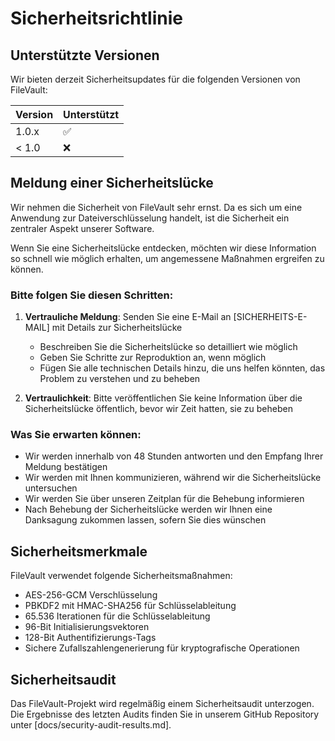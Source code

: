 # Sicherheitsrichtlinie

## Unterstützte Versionen

Wir bieten derzeit Sicherheitsupdates für die folgenden Versionen von FileVault:

| Version | Unterstützt          |
| ------- | -------------------- |
| 1.0.x   | :white_check_mark:   |
| < 1.0   | :x:                  |

## Meldung einer Sicherheitslücke

Wir nehmen die Sicherheit von FileVault sehr ernst. Da es sich um eine Anwendung zur Dateiverschlüsselung handelt, ist die Sicherheit ein zentraler Aspekt unserer Software.

Wenn Sie eine Sicherheitslücke entdecken, möchten wir diese Information so schnell wie möglich erhalten, um angemessene Maßnahmen ergreifen zu können.

### Bitte folgen Sie diesen Schritten:

1. **Vertrauliche Meldung**: Senden Sie eine E-Mail an [SICHERHEITS-E-MAIL] mit Details zur Sicherheitslücke
   - Beschreiben Sie die Sicherheitslücke so detailliert wie möglich
   - Geben Sie Schritte zur Reproduktion an, wenn möglich
   - Fügen Sie alle technischen Details hinzu, die uns helfen könnten, das Problem zu verstehen und zu beheben

2. **Vertraulichkeit**: Bitte veröffentlichen Sie keine Information über die Sicherheitslücke öffentlich, bevor wir Zeit hatten, sie zu beheben

### Was Sie erwarten können:

- Wir werden innerhalb von 48 Stunden antworten und den Empfang Ihrer Meldung bestätigen
- Wir werden mit Ihnen kommunizieren, während wir die Sicherheitslücke untersuchen
- Wir werden Sie über unseren Zeitplan für die Behebung informieren
- Nach Behebung der Sicherheitslücke werden wir Ihnen eine Danksagung zukommen lassen, sofern Sie dies wünschen

## Sicherheitsmerkmale

FileVault verwendet folgende Sicherheitsmaßnahmen:

- AES-256-GCM Verschlüsselung 
- PBKDF2 mit HMAC-SHA256 für Schlüsselableitung
- 65.536 Iterationen für die Schlüsselableitung
- 96-Bit Initialisierungsvektoren
- 128-Bit Authentifizierungs-Tags
- Sichere Zufallszahlengenerierung für kryptografische Operationen

## Sicherheitsaudit

Das FileVault-Projekt wird regelmäßig einem Sicherheitsaudit unterzogen. Die Ergebnisse des letzten Audits finden Sie in unserem GitHub Repository unter [docs/security-audit-results.md]. 